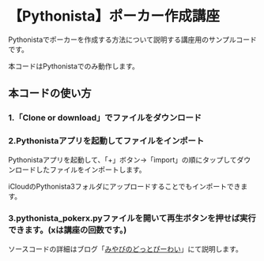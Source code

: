 # 【Pythonista】ポーカー作成講座
Pythonistaでポーカーを作成する方法について説明する講座用のサンプルコードです。
   
本コードはPythonistaでのみ動作します。

## 本コードの使い方
### 1.「Clone or download」でファイルをダウンロード
### 2.Pythonistaアプリを起動してファイルをインポート
Pythonistaアプリを起動して、「+」ボタン→「import」の順にタップしてダウンロードしたファイルをインポートします。

iCloudのPythonista3フォルダにアップロードすることでもインポートできます。
### 3.pythonista_pokerx.pyファイルを開いて再生ボタンを押せば実行できます。(xは講座の回数です。)

ソースコードの詳細はブログ「[みやびのどっとぴーわい](https://se.miyabikno-jobs.com/)」にて説明します。